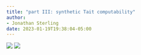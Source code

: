 ```yaml
---
title: "part III: synthetic Tait computability"
author:
- Jonathan Sterling
date: 2023-01-19T19:38:04-05:00
---
```


![](jms-0013)
![](jms-0015)
